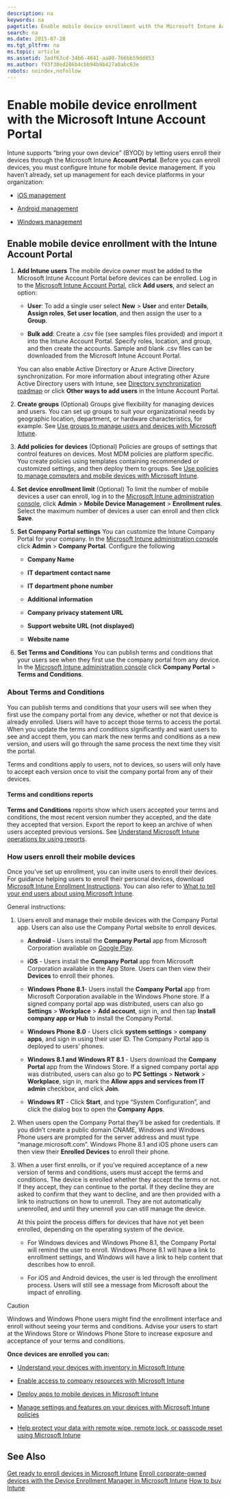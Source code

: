 ```yaml
---
description: na
keywords: na
pagetitle: Enable mobile device enrollment with the Microsoft Intune Account Portal
search: na
ms.date: 2015-07-28
ms.tgt_pltfrm: na
ms.topic: article
ms.assetid: 3adf63cd-34b6-4641-aa88-766bb59dd853
ms.author: f93f38ed286b4cbb94b9b427a0abc63e
robots: noindex,nofollow
---
```

# Enable mobile device enrollment with the Microsoft Intune Account Portal
Intune supports “bring your own device” (BYOD) by letting users enroll their devices through the Microsoft Intune **Account Portal**. Before you can enroll devices, you must configure Intune for mobile device management. If you haven’t already, set up management for each device platforms in your organization:

- [iOS management](http://technet.microsoft.com/library/dn408185.aspx)

- [Android management](http://technet.microsoft.com/library/dn764960.aspx)

- [Windows management](http://technet.microsoft.com/library/dn764959.aspx)

## Enable mobile device enrollment with the Intune Account Portal

1. **Add Intune users**
   The mobile device owner must be added to the Microsoft Intune Account Portal before devices can be enrolled. Log in to the [Microsoft Intune Account Portal](http://account.manage.microsoft.com), click **Add users**, and select an option:

   - **User**: To add a single user select **New** &gt; **User** and enter **Details**, **Assign roles**, **Set user location**, and then assign the user to a **Group**.

   - **Bulk add**: Create a .csv file (see samples files provided) and import it into the Intune Account Portal. Specify roles, location, and group, and then create the accounts. Sample and blank .csv files can be downloaded from the Microsoft Intune Account Portal.

   You can also enable Active Directory or Azure Active Directory synchronization. For more information about integrating other Azure Active Directory users with Intune, see [Directory synchronization roadmap](http://go.microsoft.com/fwlink/?LinkId=511540) or click **Other ways to add users** in the Intune Account Portal.

2. **Create groups**  (Optional)
   Groups give flexibility for managing devices and users. You can set up groups to suit your organizational needs by geographic location, department, or hardware characteristics, for example.   See [Use groups to manage users and devices with Microsoft Intune](../Topic/Use_groups_to_manage_users_and_devices_with_Microsoft_Intune.md).

3. **Add policies for devices** (Optional)
   Policies are groups of settings that control features on devices. Most MDM policies are platform specific. You create policies using templates  containing recommended or customized settings, and then deploy them to groups. See [Use policies to manage computers and mobile devices with Microsoft Intune](../Topic/Use_policies_to_manage_computers_and_mobile_devices_with_Microsoft_Intune.md).

4. **Set device enrollment limit** (Optional) 
   To limit the number of mobile devices a user can enroll, log in to the [Microsoft Intune administration console](http://manage.microsoft.com), click **Admin** &gt; **Mobile Device Management** &gt; **Enrollment rules**. Select the maximum number of devices a user can enroll and then click **Save**.

5. **Set Company Portal settings** 
    You can customize the Intune Company Portal for your company. In the [Microsoft Intune administration console](http://manage.microsoft.com) click **Admin** &gt; **Company Portal**. Configure the following

   - **Company Name**

   - **IT department contact name**

   - **IT department phone number**

   - **Additional information**

   - **Company privacy statement URL**

   - **Support website URL (not displayed)**

   - **Website name**

6. **Set Terms and Conditions**
   You can publish terms and conditions that your users see when they first use the company portal from any device. In the [Microsoft Intune administration console](http://manage.microsoft.com) click **Company Portal** &gt; **Terms and Conditions**.

### <a name="BKMK_TermsAndConditions"></a>About Terms and Conditions
You can publish terms and conditions that your users will see when they first use the company portal from any device, whether or not that device is already enrolled. Users will have to accept those terms to access the portal. When you update the terms and conditions significantly and want users to see and accept them, you can mark the new terms and conditions as a new version, and users will go through the same process the next time they visit the portal.

Terms and conditions apply to users, not to devices, so users will only have to accept each version once to visit the company portal from any of their devices.

#### Terms and conditions reports
**Terms and Conditions** reports show which users accepted your terms and conditions, the most recent version number they accepted, and the date they accepted that version. Export the report to keep an archive of when users accepted previous versions. See [Understand Microsoft Intune operations by using reports](../Topic/Understand_Microsoft_Intune_operations_by_using_reports.md).

### How users enroll their mobile devices
Once you’ve set up enrollment, you can invite users to enroll their devices. For guidance helping users to enroll their personal devices, download [Microsoft Intune Enrollment Instructions](http://go.microsoft.com/fwlink/?LinkID=534864).  You can also refer to [What to tell your end users about using Microsoft Intune](../Topic/What_to_tell_your_end_users_about_using_Microsoft_Intune.md).

General instructions:

1. Users enroll and manage their mobile devices with the Company Portal app. Users can also use the Company Portal website to enroll devices.

   - **Android** - Users install the **Company Portal** app from Microsoft Corporation available on [Google Play](http://go.microsoft.com/fwlink/p/?LinkId=386612).

   - **iOS** - Users install the **Company Portal** app from Microsoft Corporation available in the App Store. Users can then view their **Devices** to enroll their phones.

   - **Windows Phone 8.1**- Users install the **Company Portal** app from Microsoft Corporation available in the Windows Phone store. If a signed company portal app was distributed, users can also go **Settings** &gt; **Workplace** &gt; **Add account**, sign in, and then tap **Install company app or Hub** to install the Company Portal.

   - **Windows Phone 8.0**  - Users click **system settings** &gt; **company apps**, and sign in using their user ID. The Company Portal app is deployed to users’ phones.

   - **Windows 8.1 and Windows RT 8.1** - Users download the **Company Portal** app from the Windows Store. If a signed company portal app was distributed, users can also go to **PC Settings** &gt; **Network** &gt; **Workplace**, sign in, mark the **Allow apps and services from IT admin** checkbox, and click **Join**.

   - **Windows RT** - Click **Start**, and type “System Configuration”, and click the dialog box to open the **Company Apps**.

2. When users open the Company Portal they’ll be asked for credentials. If you didn’t create a public domain CNAME, Windows and Windows Phone users are prompted for the server address and must type “manage.microsoft.com”. Windows Phone 8.1 and iOS phone users can then view their **Enrolled Devices** to enroll their phone.

3. When a user first enrolls, or if you’ve required acceptance of a new version of terms and conditions, users must accept the terms and conditions. The device is enrolled whether they accept the terms or not. If they accept, they can continue to the portal. If they decline they are asked to confirm that they want to decline, and are then provided with a link to instructions on how to unenroll. They are not automatically unenrolled, and until they unenroll you can still manage the device.

   At this point the process differs for devices that have not yet been enrolled, depending on the operating system of the device.

   - For Windows devices and Windows Phone 8.1, the Company Portal will remind the user to enroll. Windows Phone 8.1 will have a link to enrollment settings, and Windows will have a link to help content that describes how to enroll.

   - For iOS and Android devices, the user is led through the enrollment process. Users will still see a message from Microsoft about the impact of enrolling.

> [!CAUTION]
> Windows and Windows Phone users might find the enrollment interface and enroll without seeing your terms and conditions. Advise your users to start at the Windows Store or Windows Phone Store to increase exposure and acceptance of your terms and conditions.

**Once devices are enrolled you can:**

- [Understand your devices with inventory in Microsoft Intune](../Topic/Understand_your_devices_with_inventory_in_Microsoft_Intune.md)

- [Enable access to company resources with Microsoft Intune](http://msdn.microsoft.com/en-us/library/5b090c5a-6f12-4e60-ace0-c9929afaa9a3)

- [Deploy apps to mobile devices in Microsoft Intune](../Topic/Deploy_apps_to_mobile_devices_in_Microsoft_Intune.md)

- [Manage settings and features on your devices with Microsoft Intune policies](../Topic/Manage_settings_and_features_on_your_devices_with_Microsoft_Intune_policies.md)

- [Help protect your data with remote wipe, remote lock, or passcode reset using Microsoft Intune](../Topic/Help_protect_your_data_with_remote_wipe,_remote_lock,_or_passcode_reset_using_Microsoft_Intune.md)

## See Also
[Get ready to enroll devices in Microsoft Intune](../Topic/Get_ready_to_enroll_devices_in_Microsoft_Intune.md)
[Enroll corporate-owned devices with the Device Enrollment Manager in Microsoft Intune](../Topic/Enroll_corporate-owned_devices_with_the_Device_Enrollment_Manager_in_Microsoft_Intune.md)
[How to buy Intune](http://technet.microsoft.com/library/dn646949.aspx)

